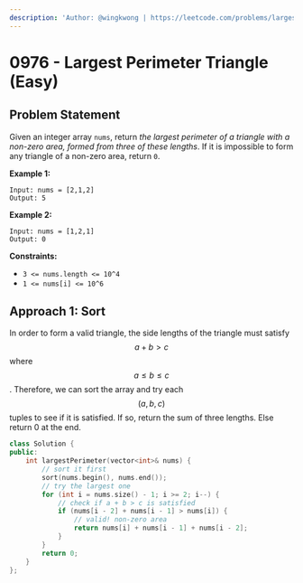 ```yaml
---
description: 'Author: @wingkwong | https://leetcode.com/problems/largest-perimeter-triangle/'
---
```


# 0976 - Largest Perimeter Triangle (Easy)

## Problem Statement

Given an integer array `nums`, return _the largest perimeter of a triangle with a non-zero area, formed from three of these lengths_. If it is impossible to form any triangle of a non-zero area, return `0`.

**Example 1:**

```
Input: nums = [2,1,2]
Output: 5
```

**Example 2:**

```
Input: nums = [1,2,1]
Output: 0
```

**Constraints:**

* `3 <= nums.length <= 10^4`
* `1 <= nums[i] <= 10^6`

## Approach 1: Sort

In order to form a valid triangle, the side lengths of the triangle must satisfy $$a + b > c$$ where $$a \leq b \leq c$$. Therefore, we can sort the array and try each $$(a,b,c)$$ tuples to see if it is satisfied. If so, return the sum of three lengths. Else return 0 at the end.

```cpp
class Solution {
public:
    int largestPerimeter(vector<int>& nums) {
        // sort it first
        sort(nums.begin(), nums.end());
        // try the largest one
        for (int i = nums.size() - 1; i >= 2; i--) {
            // check if a + b > c is satisfied
            if (nums[i - 2] + nums[i - 1] > nums[i]) {
                // valid! non-zero area
                return nums[i] + nums[i - 1] + nums[i - 2];
            }
        }
        return 0;
    }
};
```
